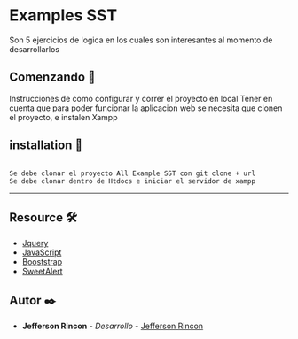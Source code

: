 #  Examples SST

Son 5 ejercicios de logica en los cuales son interesantes al momento de desarrollarlos

##  Comenzando 🚀

Instrucciones de como configurar y correr el proyecto en local
Tener en cuenta que para poder funcionar la aplicacion web se necesita que clonen el proyecto, e instalen Xampp

##  installation  🔧

```

Se debe clonar el proyecto All Example SST con git clone + url
Se debe clonar dentro de Htdocs e iniciar el servidor de xampp

```



----------


##  Resource 🛠️

*  [Jquery](https://jquery.com/)
*  [JavaScript](https://developer.mozilla.org/es/docs/Web/JavaScript) 
*  [Booststrap](https://getbootstrap.com/) 
*  [SweetAlert](https://sweetalert.js.org/guides/) 
​
##  Autor  ✒️

*  **Jefferson  Rincon**  -  *Desarrollo*  -  [Jefferson  Rincon](https://github.com/jarincon305)
